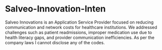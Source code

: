 # Salveo-Innovation-Inten
Salveo Innovations is an Application Service Provider focused on reducing communication and network costs for healthcare institutions. We addressed challenges such as patient readmissions, improper medication use due to health literacy gaps, and provider communication inefficiencies.
As per the company laws I cannot disclose any of the codes.
